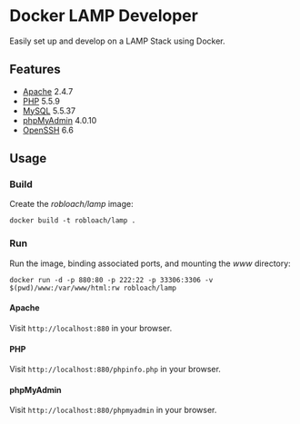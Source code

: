 # Docker LAMP Developer

Easily set up and develop on a LAMP Stack using Docker.


## Features

* [Apache](https://httpd.apache.org/) 2.4.7
* [PHP](http://php.net/) 5.5.9
* [MySQL](http://www.mysql.com/) 5.5.37
* [phpMyAdmin](http://www.phpmyadmin.net/) 4.0.10
* [OpenSSH](http://www.openssh.com/) 6.6


## Usage

### Build

Create the *robloach/lamp* image:
```
docker build -t robloach/lamp .
```

### Run

Run the image, binding associated ports, and mounting the *www* directory:
```
docker run -d -p 880:80 -p 222:22 -p 33306:3306 -v $(pwd)/www:/var/www/html:rw robloach/lamp
```

#### Apache

Visit `http://localhost:880` in your browser.

#### PHP

Visit `http://localhost:880/phpinfo.php` in your browser.

#### phpMyAdmin

Visit `http://localhost:880/phpmyadmin` in your browser.
